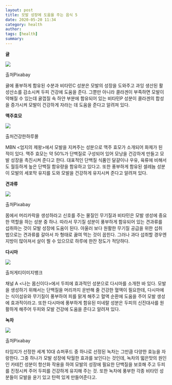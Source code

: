 ```yaml
---
layout: post
title: 모발 성장에 도움을 주는 음식 5
date: 2020-05-20 11:34
category: health
author: 
tags: [health]
summary: 
---
```



**귤**

![](https://img1.daumcdn.net/thumb/R720x0/?fname=https%3A%2F%2Ft1.daumcdn.net%2Fliveboard%2Finterstella-story%2F6cfb43eb19564bd897927b5f7e283d78.JPG)

출처Pixabay

귤에 풍부하게 함유된 수분과 비타민C 성분은 모발의 성장을 도와주고 과잉 생산된 활성산소를 감소시켜 두피 건강에 도움을 준다. 그뿐만 아니라 콜라겐이 부족하면 모발이 약해질 수 있는데 귤껍질 속 하얀 부분에 함유되어 있는 비타민P 성분이 콜라겐의 합성을 증가시켜 모발이 건강하게 자라는 데 도움을 준다고 알려져 있다.

**맥주효모**

![](https://img1.daumcdn.net/thumb/R720x0/?fname=https%3A%2F%2Ft1.daumcdn.net%2Fliveboard%2Finterstella-story%2F517e9656fa9f4df9babe3c8c7b8731dc.JPG)

출처건강한하루몰

MBN <엄지의 제왕>에서 모발을 지켜주는 성분으로 맥주 효모가 소개되어 화제가 된 적이 있다. 맥주 효모는 약 50%가 단백질로 구성되어 있어 모낭을 건강하게 만들고 모발 성장을 촉진시켜 준다고 한다. 대표적인 단백질 식품인 달걀이나 우유, 육류에 비해서도 월등하게 높은 단백질 함유량을 함유하고 있다고. 또한 풍부하게 함유된 셀레늄 성분이 모발의 세포막 유지를 도와 모발을 건강하게 유지시켜 준다고 알려져 있다.

**견과류**

![](https://img1.daumcdn.net/thumb/R720x0/?fname=https%3A%2F%2Ft1.daumcdn.net%2Fliveboard%2Finterstella-story%2F197997a993d44161b04e6acb42bbc4d4.JPG)

출처Pixabay

몸에서 머리카락을 생성하라고 신호를 주는 물질인 무기질과 비타민은 모발 생성에 중요한 역할을 하는 성분 중 하나. 따라서 무기질 성분이 풍부하게 함유되어 있는 견과류를 섭취하는 것이 모발 성장에 도움이 된다. 아울러 보다 원활한 무기질 공급을 위한 섭취 법으로는 견과류를 갈아서 차 형태로 끓여 먹는 것이 꼽힌다. 그러나 과다 섭취할 경우엔 지방이 많아져서 살이 찔 수 있으므로 하루에 한잔 정도가 적당하다.

**다시마**

![](https://img1.daumcdn.net/thumb/R720x0/?fname=https%3A%2F%2Ft1.daumcdn.net%2Fliveboard%2Finterstella-story%2Fd655e92d1a4f4e54ae2647eeec474ee8.JPG)

출처게티이미지뱅크

채널 A <나는 몸신이다>에서 두피에 효과적인 성분으로 다시마를 소개한 바 있다. 모발을 생성하기 위해서는 단백질을 머리까지 운반해 줄 건강한 혈액이 필요한데, 다시마에는 식이섬유와 무기질이 풍부하여 피를 맑게 해주고 혈액 순환에 도움을 주어 모발 생성에 효과적이라고. 또한 다시마에 풍부하게 함유된 미네랄 성분은 두피의 신진대사를 원활하게 해주어 두피와 모발 건강에 도움을 준다고 알려져 있다.

**녹차**

![](https://img1.daumcdn.net/thumb/R720x0/?fname=https%3A%2F%2Ft1.daumcdn.net%2Fliveboard%2Finterstella-story%2F644f052416f4454fbd2266cbebe15143.JPG)

출처Pixabay

타임지가 선정한 세계 10대 슈퍼푸드 중 하나로 선정된 녹차는 그만큼 다양한 효능을 자랑한다. 그중 하나가 모발 성장에 탁월한 효과를 보인다는 것인데, 녹차의 떫은맛의 원인인 카테킨 성분이 항산화 작용을 하여 모발의 성장에 필요한 단백질을 보호해 주고 두피를 진정시켜 주어 두피를 건강하게 유지해 주는 것. 또한 녹차에 풍부한 각종 비타민 성분들이 모발을 윤기 있고 탄력 있게 만들어준다고.